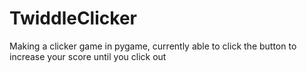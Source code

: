 # TwiddleClicker
Making a clicker game in pygame, currently able to click the button to increase your score until you click out
